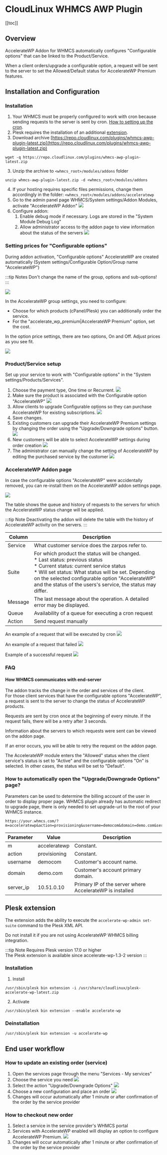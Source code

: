 # CloudLinux WHMCS AWP Plugin

[[toc]]

## Overview

AccelerateWP Addon for WHMCS automatically configures "Configurable options" that can be linked to the Product/Service.

When a client orders/upgrade a configurable option, a request will be sent to the server to set the Allowed/Default status for AccelerateWP Premium features.

## Installation and Configuration

### Installation

1. Your WHMCS must be properly configured to work with cron because sending requests to the server is sent by cron. [How to setting up the cron](https://docs.whmcs.com/Crons#Setting_up_the_Cron_Tasks).
2. Plesk requires the installation of an additional [extension](#plesk-extension).
3. Download archive [https://repo.cloudlinux.com/plugins/whmcs-awp-plugin-latest.zip](https://repo.cloudlinux.com/plugins/whmcs-awp-plugin-latest.zip)  

<div class="notranslate">

```
wget -q https://repo.cloudlinux.com/plugins/whmcs-awp-plugin-latest.zip
```

</div>

3. Unzip the archive to <span class="notranslate">`<whmcs_root>/modules/addons`</span> folder  

<div class="notranslate">

```
unzip whmcs-awp-plugin-latest.zip -d <whmcs_root>/modules/addons
```

</div>

4. If your hosting requires specific files permissions, change them accordingly in the folder: <span class="notranslate">`<whmcs_root>/modules/addons/acceleratewp`</span>
5. Go to the admin panel page WHMCS/System settings/Addon Modules, activate "AccelerateWP Addon"
![](/images/whmcs-awp-admin-addon-activate.png)
6. Configure addon:
   1. Enable debug mode if necessary. Logs are stored in the "System Module Debug Log"
   2. Allow administrator access to the addon page to view information about the status of the servers
![](/images/whmcs-awp-admin-addon-configure.png)

### Setting prices for "Configurable options"

During addon activation, "Configurable options" AccelerateWP are created automatically (System settings/Configurable Option/Group name "AccelerateWP")

:::tip Notes
Don't change the name of the group, options and sub-options!
:::

![](/images/whmcs-awp-admin-config-option.png)

In the AccelerateWP group settings, you need to configure:
* Choose for which products (cPanel/Plesk) you can additionally order the service.
* For the "accelerate_wp_premium|AccelerateWP Premium" option, set the cost.

In the option price settings, there are two options, On and Off. Adjust prices as you see fit.

![](/images/whmcs-awp-admin-config-option-price.png)

### Product/Service setup

Set up your service to work with "Configurable options" in the "System settings/Products/Services".

1. Choose the payment type, One time or Recurrent.
![](/images/whmcs-awp-admin-product-price.png)
2. Make sure the product is associated with the Configurable option "AccelerateWP"
![](/images/whmcs-awp-admin-product-config-option.png)
3. Allow clients to upgrade Configurable options so they can purchase AccelerateWP for existing subscriptions.
![](/images/whmcs-awp-admin-product-upgrades.png)
4. Save changes.
5. Existing customers can upgrade their AccelerateWP Premium settings by changing the order using the "Upgrade/Downgrade options" button.
![](/images/whmcs-awp-admin-ui-upgrade-config-option.png)
6. New customers will be able to select AccelerateWP settings during order creation
![](/images/whmcs-awp-admin-ui-new-config-option.png)
7. The administrator can manually change the setting of AccelerateWP by editing the purchased service by the customer
![](/images/whmcs-awp-admin-service-change-config-option.png)

### AccelerateWP Addon page

In case the configurable options "AccelerateWP" were accidentally removed, you can re-install them on the AccelerateWP addon settings page.

![](/images/whmcs-awp-admin-addon-page.png)

The table shows the queue and history of requests to the servers for which the AccelerateWP status change will be applied.

:::tip Note
Deactivating the addon will delete the table with the history of AccelerateWP activity on the servers.
:::

| Column  | Description                                                                                                                                                                                                                                                                                               |
|---------|-----------------------------------------------------------------------------------------------------------------------------------------------------------------------------------------------------------------------------------------------------------------------------------------------------------|
| Service | What customer service does the zarpos refer to.                                                                                                                                                                                                                                                           |
| Suite   | For which product the status will be changed.<br/>* Last status: previous status<br/> * Current status: current service status<br/>* Will set status: What status will be set. Depending on the selected configurable option "AccelerateWP" and the status of the users's service, the status may differ. |
| Message | The last message about the operation. A detailed error may be displayed.                                                                                                                                                                                                                                  |
| Queue   | Availability of a queue for executing a cron request                                                                                                                                                                                                                                                      |
| Action  | Send request manually                                                                                                                                                                                                                                                                                     |

An example of a request that will be executed by cron
![](/images/whmcs-awp-admin-addon-page-example-cron.png)

An example of a request that failed
![](/images/whmcs-awp-admin-addon-page-example-error.png)

Example of a successful request
![](/images/whmcs-awp-admin-addon-page-example-success.png)

### FAQ

#### How WHMCS communicates with end-server

The addon tracks the change in the order and services of the client.  
For those client services that have the configurable options "AccelerateWP", a request is sent to the server to change the status of AccelerateWP products.

Requests are sent by cron once at the beginning of every minute. If the request fails, there will be a retry after 3 seconds.

Information about the servers to which requests were sent can be viewed on the addon page.

If an error occurs, you will be able to retry the request on the addon page.

The AccelerateWP module enters the "Allowed" status when the client service's status is set to "Active" and the configurable options "On" is selected. In other cases, the status will be set to "Default".

### How to automatically open the "Upgrade/Downgrade Options" page?

Parameters can be used to determine the billing account of the user in order to display proper page.
WHMCS plugin already has automatic redirect to upgrade page, there is only needed to set upgrade-url
to the root of your WHMCS instance.

```
https://your.whmcs.com/?m=acceleratewp&action=provisioning&username=democom&domain=demo.com&server_ip=10.51.0.10
```

| Parameter | Value        | Description                                              |
|-----------|--------------|----------------------------------------------------------|
| m         | acceleratewp | Constant.                                                |
| action    | provisioning | Constant.                                                |
| username  | democom      | Customer's account name.                                 |
| domain    | demo.com     | Customer's account primary domain.                       |
| server_ip | 10.51.0.10   | Primary IP of the server where AccelerateWP is installed |

## Plesk extension

The extension adds the ability to execute the <span class="notranslate">`accelerate-wp-admin set-suite`</span> command to the Plesk XML API.

Do not install it if you are not using AccelerateWP WHMCS billing integration.

:::tip Note
Requires Plesk version 17.0 or higher  
The Plesk extension is available since accelerate-wp-1.3-2 version
:::

### Installation

1. Install

<div class="notranslate">

```
/usr/sbin/plesk bin extension -i /usr/share/cloudlinux/plesk-accelerate-wp-latest.zip
```

</div>

2. Activate

<div class="notranslate">

```
/usr/sbin/plesk bin extension --enable accelerate-wp
```

</div>

### Deinstallation

<div class="notranslate">

```
/usr/sbin/plesk bin extension -u accelerate-wp
```

</div>

## End user workflow

### How to update an existing order (service)

1. Open the services page through the menu "Services - My services"
2. Choose the service you need
   ![](/images/whmcs-awp-user-services.png)
3. Select the action "Upgrade/Downgrade Options"
   ![](/images/whmcs-awp-user-services-config-option-upgrade.png)
4. Choose a new configuration and place an order
   ![](/images/whmcs-awp-user-services-config-option-change.png)
5. Changes will occur automatically after 1 minute or after confirmation of the order by the service provider

### How to checkout new order

1. Select a service in the service provider's WHMCS portal
2. Services with AccelerateWP enabled will display an option to configure AccelerateWP Premium.
   ![](/images/whmcs-awp-user-order.png)
3. Changes will occur automatically after 1 minute or after confirmation of the order by the service provider